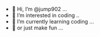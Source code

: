 - 👋 Hi, I’m @jump902 ...
- 👀 I’m interested in coding ..
- 🌱 I’m currently learning coding ...
- 🌱 or just make fun ...

<!---
jump902/jump902 is a ✨ special ✨ repository because its `README.md` (this file) appears on your GitHub profile.
You can click the Preview link to take a look at your changes.
--->
